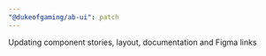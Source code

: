 ```yaml
---
"@dukeofgaming/ab-ui": patch
---
```


Updating component stories, layout, documentation and Figma links
